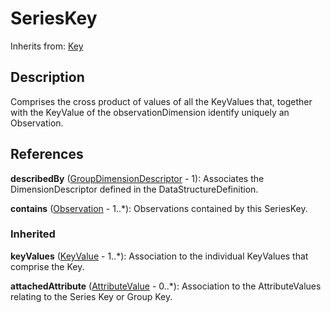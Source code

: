 
# SeriesKey

Inherits from: [Key](Key.md)



## Description

Comprises the cross product of values of all the KeyValues that, together with the KeyValue of the observationDimension identify uniquely an Observation.




## References

**describedBy** ([GroupDimensionDescriptor](GroupDimensionDescriptor.md) - 1): Associates the DimensionDescriptor defined in the DataStructureDefinition.

**contains** ([Observation](Observation.md) - 1..*): Observations contained by this SeriesKey.

### Inherited

**keyValues** ([KeyValue](KeyValue.md) - 1..*): Association to the individual KeyValues that comprise the Key.

**attachedAttribute** ([AttributeValue](AttributeValue.md) - 0..*): Association to the AttributeValues relating to the Series Key or Group Key.




